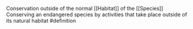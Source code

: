Conservation outside of the normal [[Habitat]] of the [[Species]]
Conserving an endangered species by activities that take place outside of its natural habitat 
#definition
